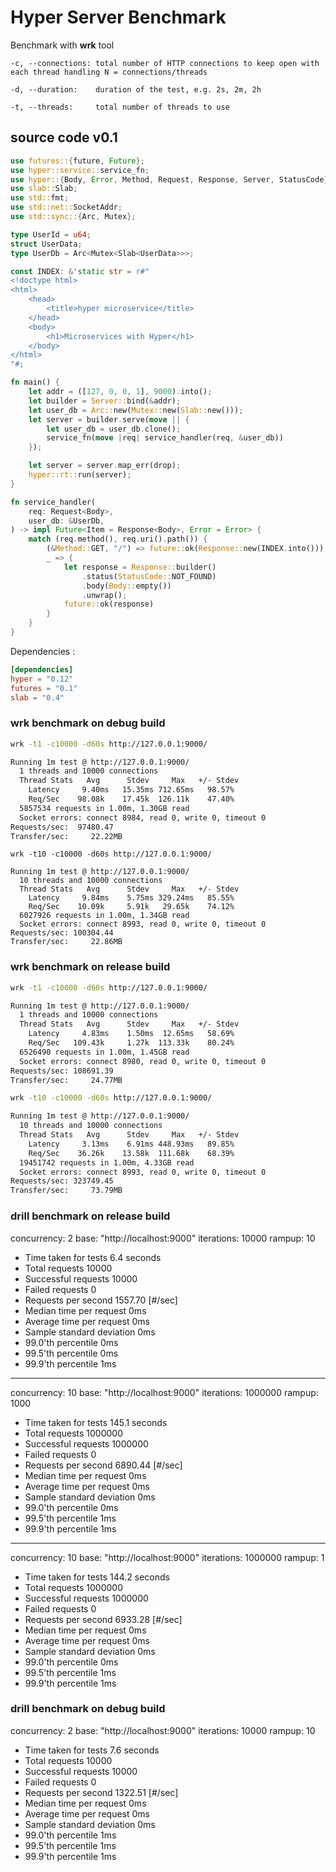 # Hyper Server Benchmark

Benchmark with **wrk** tool

```
-c, --connections: total number of HTTP connections to keep open with each thread handling N = connections/threads

-d, --duration:    duration of the test, e.g. 2s, 2m, 2h

-t, --threads:     total number of threads to use
```

## source code v0.1

```rust
use futures::{future, Future};
use hyper::service::service_fn;
use hyper::{Body, Error, Method, Request, Response, Server, StatusCode};
use slab::Slab;
use std::fmt;
use std::net::SocketAddr;
use std::sync::{Arc, Mutex};

type UserId = u64;
struct UserData;
type UserDb = Arc<Mutex<Slab<UserData>>>;

const INDEX: &'static str = r#"
<!doctype html>
<html>
    <head>
        <title>hyper microservice</title>
    </head>
    <body>
        <h1>Microservices with Hyper</h1>
    </body>
</html>
"#;

fn main() {
    let addr = ([127, 0, 0, 1], 9000).into();
    let builder = Server::bind(&addr);
    let user_db = Arc::new(Mutex::new(Slab::new()));
    let server = builder.serve(move || {
        let user_db = user_db.clone();
        service_fn(move |req| service_handler(req, &user_db))
    });

    let server = server.map_err(drop);
    hyper::rt::run(server);
}

fn service_handler(
    req: Request<Body>,
    user_db: &UserDb,
) -> impl Future<Item = Response<Body>, Error = Error> {
    match (req.method(), req.uri().path()) {
        (&Method::GET, "/") => future::ok(Response::new(INDEX.into())),
        _ => {
            let response = Response::builder()
                .status(StatusCode::NOT_FOUND)
                .body(Body::empty())
                .unwrap();
            future::ok(response)
        }
    }
}
```

Dependencies :

```toml
[dependencies]
hyper = "0.12"
futures = "0.1"
slab = "0.4"
```

### **wrk** benchmark on debug build

```sh
wrk -t1 -c10000 -d60s http://127.0.0.1:9000/

Running 1m test @ http://127.0.0.1:9000/
  1 threads and 10000 connections
  Thread Stats   Avg      Stdev     Max   +/- Stdev
    Latency     9.40ms   15.35ms 712.65ms   98.57%
    Req/Sec    98.08k    17.45k  126.11k    47.40%
  5857534 requests in 1.00m, 1.30GB read
  Socket errors: connect 8984, read 0, write 0, timeout 0
Requests/sec:  97480.47
Transfer/sec:     22.22MB
```

```
wrk -t10 -c10000 -d60s http://127.0.0.1:9000/

Running 1m test @ http://127.0.0.1:9000/
  10 threads and 10000 connections
  Thread Stats   Avg      Stdev     Max   +/- Stdev
    Latency     9.84ms    5.75ms 329.24ms   85.55%
    Req/Sec    10.09k     5.91k   29.65k    74.12%
  6027926 requests in 1.00m, 1.34GB read
  Socket errors: connect 8993, read 0, write 0, timeout 0
Requests/sec: 100304.44
Transfer/sec:     22.86MB
```

### **wrk** benchmark on release build

```sh
wrk -t1 -c10000 -d60s http://127.0.0.1:9000/

Running 1m test @ http://127.0.0.1:9000/
  1 threads and 10000 connections
  Thread Stats   Avg      Stdev     Max   +/- Stdev
    Latency     4.83ms    1.50ms  12.65ms   58.69%
    Req/Sec   109.43k     1.27k  113.33k    80.24%
  6526490 requests in 1.00m, 1.45GB read
  Socket errors: connect 8980, read 0, write 0, timeout 0
Requests/sec: 108691.39
Transfer/sec:     24.77MB
```

```sh
wrk -t10 -c10000 -d60s http://127.0.0.1:9000/

Running 1m test @ http://127.0.0.1:9000/
  10 threads and 10000 connections
  Thread Stats   Avg      Stdev     Max   +/- Stdev
    Latency     3.13ms    6.91ms 448.93ms   89.85%
    Req/Sec    36.26k    13.58k  111.68k    68.39%
  19451742 requests in 1.00m, 4.33GB read
  Socket errors: connect 8993, read 0, write 0, timeout 0
Requests/sec: 323749.45
Transfer/sec:     73.79MB
```

### drill benchmark on release build

concurrency: 2
base: "http://localhost:9000"
iterations: 10000
rampup: 10

- Time taken for tests 6.4 seconds
- Total requests 10000
- Successful requests 10000
- Failed requests 0
- Requests per second 1557.70 [#/sec]
- Median time per request 0ms
- Average time per request 0ms
- Sample standard deviation 0ms
- 99.0'th percentile 0ms
- 99.5'th percentile 0ms
- 99.9'th percentile 1ms

---

concurrency: 10
base: "http://localhost:9000"
iterations: 1000000
rampup: 1000

- Time taken for tests 145.1 seconds
- Total requests 1000000
- Successful requests 1000000
- Failed requests 0
- Requests per second 6890.44 [#/sec]
- Median time per request 0ms
- Average time per request 0ms
- Sample standard deviation 0ms
- 99.0'th percentile 0ms
- 99.5'th percentile 1ms
- 99.9'th percentile 1ms

---

concurrency: 10
base: "http://localhost:9000"
iterations: 1000000
rampup: 1

- Time taken for tests 144.2 seconds
- Total requests 1000000
- Successful requests 1000000
- Failed requests 0
- Requests per second 6933.28 [#/sec]
- Median time per request 0ms
- Average time per request 0ms
- Sample standard deviation 0ms
- 99.0'th percentile 0ms
- 99.5'th percentile 1ms
- 99.9'th percentile 1ms

### drill benchmark on debug build

concurrency: 2
base: "http://localhost:9000"
iterations: 10000
rampup: 10

- Time taken for tests 7.6 seconds
- Total requests 10000
- Successful requests 10000
- Failed requests 0
- Requests per second 1322.51 [#/sec]
- Median time per request 0ms
- Average time per request 0ms
- Sample standard deviation 0ms
- 99.0'th percentile 1ms
- 99.5'th percentile 1ms
- 99.9'th percentile 1ms
